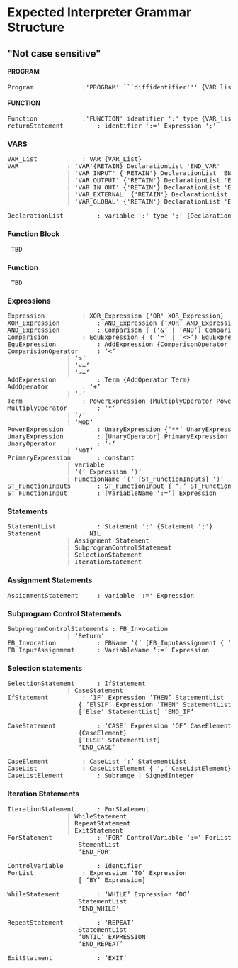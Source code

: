 #  Expected Interpreter Grammar Structure
## "Not case sensitive"


#### PROGRAM 
<pre>
Program				:'PROGRAM' ```diffidentifier''' {VAR_list} StatementList 'END_PROGRAM'
</pre>


#### FUNCTION
<pre>
Function			:'FUNCTION' identifier ':' type {VAR_list} StatementList returnStatement 'END_FUNCTION'
returnStatement			: identifier ':=' Expression ';'
</pre>



### VARS
<pre>
VAR_List			: VAR {VAR_List} 
VAR				: 'VAR'{RETAIN} DeclarationList 'END_VAR'
				| 'VAR_INPUT' {'RETAIN'} DeclarationList 'END_VAR'
				| 'VAR_OUTPUT' {'RETAIN'} DeclarationList 'END_VAR'
				| 'VAR_IN_OUT' {'RETAIN'} DeclarationList 'END_VAR'
				| 'VAR_EXTERNAL' {'RETAIN'} DeclarationList 'END_VAR'
				| 'VAR_GLOBAL' {'RETAIN'} DeclarationList 'END_VAR'
				
DeclarationList			: variable ':' type ';' {DeclarationList}
</pre>	


### Function Block
<pre> TBD
</pre>

### Function
<pre> TBD
</pre>



### Expressions
<pre>
Expression			: XOR_Expression {'OR' XOR_Expression}
XOR_Expression			: AND_Expression {‘XOR’ AND_Expression}
AND_Expression			: Comparison { (‘&’ | ‘AND’) Comparison}
Comparision			: EquExpression { ( ‘=’ | ‘<>’) EquExpression}
EquExpression			: AddExpression {ComparisonOperator AddExpression}
ComparisionOperator		: ‘<’
				| ‘>’
				| ‘<=’
				| ‘>=’
AddExpression			: Term {AddOperator Term}
AddOperator			: ‘+’
				| ‘-’
Term				: PowerExpression {MultiplyOperator PowerExpresion}
MultiplyOperator		: ‘*’
				| ’/’
				| ‘MOD’
PowerExpression			: UnaryExpression {‘**’ UnaryExpression}
UnaryExpression			: [UnaryOperator] PrimaryExpression
UnaryOperator			: ‘-‘
				| ‘NOT’
PrimaryExpression		: constant
				| variable
				| ‘(‘ Expression ‘)’
				| FunctionName ‘(‘ [ST_FunctionInputs] ‘)’
ST_FunctionInputs		: ST_FunctionInput { ‘,’ ST_FunctionInput}
ST_FunctionInput		: [VariableName ‘:=’] Expression
</pre>

### Statements
<pre>
StatementList			: Statement ';' {Statement ';'}
Statement			: NIL
				| Assignment Statement
				| SubprogramControlStatement
				| SelectionStatement
				| IterationStatement
</pre>


### Assignment Statements
<pre>
AssignmentStatement		: variable ':=' Expression
</pre>


### Subprogram Control Statements
<pre>
SubprogramControlStatements	: FB_Invocation
				| ‘Return’
FB_Invocation			: FBName ‘(’ [FB_InputAssignment { ‘,’ FB_InputAssignent}] ‘)’
FB_InputAssignment		: VariableName ‘:=’ Expression
</pre>


### Selection statements
<pre>
SelectionStatement		: IfStatement
				| CaseStatement
IfStatement			: ‘IF’ Expression ‘THEN’ StatementList 
				   { ‘ElSIF’ Expression ‘THEN' StatementList } 
				   [‘Else’ StatementList] ‘END_IF’

CaseStatement			: ‘CASE’ Expression ‘OF’ CaseElement
				   {CaseElement}
				   [‘ELSE’ StatementList]
				   ‘END_CASE’

CaseElement			: CaseList ‘:’ StatementList
CaseList			: CaseListElement { ‘,’ CaseListElement}
CaseListElement			: Subrange | SignedInteger
</pre>


### Iteration Statements
<pre>
IterationStatement		: ForStatement
				| WhileStatement
				| RepeatStatement
				| ExitStatement
ForStatement			: ‘FOR’ ControlVariable ‘:=’ ForList ‘DO’
				   StementList
				   ‘END_FOR’

ControlVariable			: Identifier
ForList				: Expression ‘TO’ Expression
				   [ ‘BY’ Expression]

WhileStatement			: ‘WHILE’ Expression ‘DO’
				   StatementList
				   ‘END_WHILE’

RepeatStatement			: ‘REPEAT’
				   StatementList
				   ‘UNTIL’ EXPRESSION
				   ‘END_REPEAT’

ExitStatment			: ‘EXIT’
</pre>
